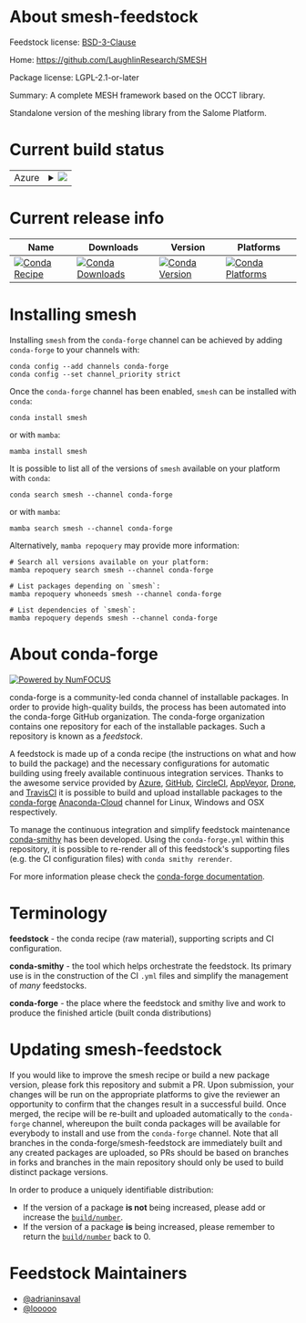 About smesh-feedstock
=====================

Feedstock license: [BSD-3-Clause](https://github.com/conda-forge/smesh-feedstock/blob/main/LICENSE.txt)

Home: https://github.com/LaughlinResearch/SMESH

Package license: LGPL-2.1-or-later

Summary: A complete MESH framework based on the OCCT library.

Standalone version of the meshing library from the Salome Platform.

Current build status
====================


<table>
    
  <tr>
    <td>Azure</td>
    <td>
      <details>
        <summary>
          <a href="https://dev.azure.com/conda-forge/feedstock-builds/_build/latest?definitionId=5832&branchName=main">
            <img src="https://dev.azure.com/conda-forge/feedstock-builds/_apis/build/status/smesh-feedstock?branchName=main">
          </a>
        </summary>
        <table>
          <thead><tr><th>Variant</th><th>Status</th></tr></thead>
          <tbody><tr>
              <td>linux_64</td>
              <td>
                <a href="https://dev.azure.com/conda-forge/feedstock-builds/_build/latest?definitionId=5832&branchName=main">
                  <img src="https://dev.azure.com/conda-forge/feedstock-builds/_apis/build/status/smesh-feedstock?branchName=main&jobName=linux&configuration=linux%20linux_64_" alt="variant">
                </a>
              </td>
            </tr><tr>
              <td>linux_aarch64</td>
              <td>
                <a href="https://dev.azure.com/conda-forge/feedstock-builds/_build/latest?definitionId=5832&branchName=main">
                  <img src="https://dev.azure.com/conda-forge/feedstock-builds/_apis/build/status/smesh-feedstock?branchName=main&jobName=linux&configuration=linux%20linux_aarch64_" alt="variant">
                </a>
              </td>
            </tr><tr>
              <td>linux_ppc64le</td>
              <td>
                <a href="https://dev.azure.com/conda-forge/feedstock-builds/_build/latest?definitionId=5832&branchName=main">
                  <img src="https://dev.azure.com/conda-forge/feedstock-builds/_apis/build/status/smesh-feedstock?branchName=main&jobName=linux&configuration=linux%20linux_ppc64le_" alt="variant">
                </a>
              </td>
            </tr><tr>
              <td>osx_64</td>
              <td>
                <a href="https://dev.azure.com/conda-forge/feedstock-builds/_build/latest?definitionId=5832&branchName=main">
                  <img src="https://dev.azure.com/conda-forge/feedstock-builds/_apis/build/status/smesh-feedstock?branchName=main&jobName=osx&configuration=osx%20osx_64_" alt="variant">
                </a>
              </td>
            </tr><tr>
              <td>osx_arm64</td>
              <td>
                <a href="https://dev.azure.com/conda-forge/feedstock-builds/_build/latest?definitionId=5832&branchName=main">
                  <img src="https://dev.azure.com/conda-forge/feedstock-builds/_apis/build/status/smesh-feedstock?branchName=main&jobName=osx&configuration=osx%20osx_arm64_" alt="variant">
                </a>
              </td>
            </tr><tr>
              <td>win_64</td>
              <td>
                <a href="https://dev.azure.com/conda-forge/feedstock-builds/_build/latest?definitionId=5832&branchName=main">
                  <img src="https://dev.azure.com/conda-forge/feedstock-builds/_apis/build/status/smesh-feedstock?branchName=main&jobName=win&configuration=win%20win_64_" alt="variant">
                </a>
              </td>
            </tr>
          </tbody>
        </table>
      </details>
    </td>
  </tr>
</table>

Current release info
====================

| Name | Downloads | Version | Platforms |
| --- | --- | --- | --- |
| [![Conda Recipe](https://img.shields.io/badge/recipe-smesh-green.svg)](https://anaconda.org/conda-forge/smesh) | [![Conda Downloads](https://img.shields.io/conda/dn/conda-forge/smesh.svg)](https://anaconda.org/conda-forge/smesh) | [![Conda Version](https://img.shields.io/conda/vn/conda-forge/smesh.svg)](https://anaconda.org/conda-forge/smesh) | [![Conda Platforms](https://img.shields.io/conda/pn/conda-forge/smesh.svg)](https://anaconda.org/conda-forge/smesh) |

Installing smesh
================

Installing `smesh` from the `conda-forge` channel can be achieved by adding `conda-forge` to your channels with:

```
conda config --add channels conda-forge
conda config --set channel_priority strict
```

Once the `conda-forge` channel has been enabled, `smesh` can be installed with `conda`:

```
conda install smesh
```

or with `mamba`:

```
mamba install smesh
```

It is possible to list all of the versions of `smesh` available on your platform with `conda`:

```
conda search smesh --channel conda-forge
```

or with `mamba`:

```
mamba search smesh --channel conda-forge
```

Alternatively, `mamba repoquery` may provide more information:

```
# Search all versions available on your platform:
mamba repoquery search smesh --channel conda-forge

# List packages depending on `smesh`:
mamba repoquery whoneeds smesh --channel conda-forge

# List dependencies of `smesh`:
mamba repoquery depends smesh --channel conda-forge
```


About conda-forge
=================

[![Powered by
NumFOCUS](https://img.shields.io/badge/powered%20by-NumFOCUS-orange.svg?style=flat&colorA=E1523D&colorB=007D8A)](https://numfocus.org)

conda-forge is a community-led conda channel of installable packages.
In order to provide high-quality builds, the process has been automated into the
conda-forge GitHub organization. The conda-forge organization contains one repository
for each of the installable packages. Such a repository is known as a *feedstock*.

A feedstock is made up of a conda recipe (the instructions on what and how to build
the package) and the necessary configurations for automatic building using freely
available continuous integration services. Thanks to the awesome service provided by
[Azure](https://azure.microsoft.com/en-us/services/devops/), [GitHub](https://github.com/),
[CircleCI](https://circleci.com/), [AppVeyor](https://www.appveyor.com/),
[Drone](https://cloud.drone.io/welcome), and [TravisCI](https://travis-ci.com/)
it is possible to build and upload installable packages to the
[conda-forge](https://anaconda.org/conda-forge) [Anaconda-Cloud](https://anaconda.org/)
channel for Linux, Windows and OSX respectively.

To manage the continuous integration and simplify feedstock maintenance
[conda-smithy](https://github.com/conda-forge/conda-smithy) has been developed.
Using the ``conda-forge.yml`` within this repository, it is possible to re-render all of
this feedstock's supporting files (e.g. the CI configuration files) with ``conda smithy rerender``.

For more information please check the [conda-forge documentation](https://conda-forge.org/docs/).

Terminology
===========

**feedstock** - the conda recipe (raw material), supporting scripts and CI configuration.

**conda-smithy** - the tool which helps orchestrate the feedstock.
                   Its primary use is in the construction of the CI ``.yml`` files
                   and simplify the management of *many* feedstocks.

**conda-forge** - the place where the feedstock and smithy live and work to
                  produce the finished article (built conda distributions)


Updating smesh-feedstock
========================

If you would like to improve the smesh recipe or build a new
package version, please fork this repository and submit a PR. Upon submission,
your changes will be run on the appropriate platforms to give the reviewer an
opportunity to confirm that the changes result in a successful build. Once
merged, the recipe will be re-built and uploaded automatically to the
`conda-forge` channel, whereupon the built conda packages will be available for
everybody to install and use from the `conda-forge` channel.
Note that all branches in the conda-forge/smesh-feedstock are
immediately built and any created packages are uploaded, so PRs should be based
on branches in forks and branches in the main repository should only be used to
build distinct package versions.

In order to produce a uniquely identifiable distribution:
 * If the version of a package **is not** being increased, please add or increase
   the [``build/number``](https://docs.conda.io/projects/conda-build/en/latest/resources/define-metadata.html#build-number-and-string).
 * If the version of a package **is** being increased, please remember to return
   the [``build/number``](https://docs.conda.io/projects/conda-build/en/latest/resources/define-metadata.html#build-number-and-string)
   back to 0.

Feedstock Maintainers
=====================

* [@adrianinsaval](https://github.com/adrianinsaval/)
* [@looooo](https://github.com/looooo/)

